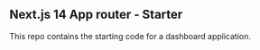 ## Next.js 14 App router - Starter

This repo contains the starting code for a dashboard application.
